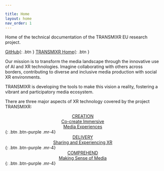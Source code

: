 ```yaml
---

title: Home
layout: home
nav_order: 1
---
```


Home of the technical documentation of the TRANSMIXR EU research project.

[GitHub](https://github.com/Transmixr){: .btn }
[TRANSMIXR Home](https://transmixr.eu/){: .btn }

Our mission is to transform the media landscape through the innovative use of AI and XR technologies. Imagine collaborating with others across borders, contributing to diverse and inclusive media production with social XR environments.

TRANSMIXR is developing the tools to make this vision a reality, fostering a vibrant and participatory media ecosystem.

There are three major aspects of XR technology covered by the project TRANSMIXR:

[<center>CREATION<br/>Co-create Immersive<br/>Media Experiences</center>](https://transmixr.github.io/comp_creation/){: .btn .btn-purple .mr-4}<br/>
[<center>DELIVERY<br/>Sharing and Experiencing XR</center>](https://transmixr.github.io/comp_experience/){: .btn .btn-purple .mr-4}<br/>
[<center>COMPREHEND<br/>Making Sense of Media</center>](https://transmixr.github.io/comp_mediaselection/){: .btn .btn-purple .mr-4}<br/>
